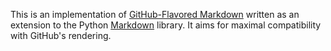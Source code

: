 This is an implementation of [GitHub-Flavored Markdown][gfm] written as an
extension to the Python [Markdown](md) library. It aims for maximal
compatibility with GitHub's rendering.

[gfm]: http://github.github.com/github-flavored-markdown/
[md]: http://packages.python.org/Markdown/

